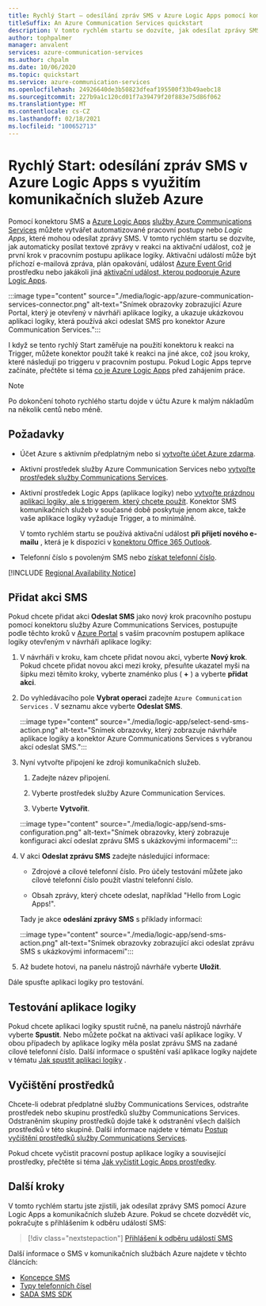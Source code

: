 ```yaml
---
title: Rychlý Start – odesílání zpráv SMS v Azure Logic Apps pomocí komunikačních služeb Azure
titleSuffix: An Azure Communication Services quickstart
description: V tomto rychlém startu se dozvíte, jak odesílat zprávy SMS v Azure Logic Apps pracovních postupech pomocí konektoru služby Azure Communication Services.
author: tophpalmer
manager: anvalent
services: azure-communication-services
ms.author: chpalm
ms.date: 10/06/2020
ms.topic: quickstart
ms.service: azure-communication-services
ms.openlocfilehash: 24926640de3b50823dfeaf195500f33b49aebc18
ms.sourcegitcommit: 227b9a1c120cd01f7a39479f20f883e75d86f062
ms.translationtype: MT
ms.contentlocale: cs-CZ
ms.lasthandoff: 02/18/2021
ms.locfileid: "100652713"
---
```

# <a name="quickstart-send-sms-messages-in-azure-logic-apps-with-azure-communication-services"></a>Rychlý Start: odesílání zpráv SMS v Azure Logic Apps s využitím komunikačních služeb Azure

Pomocí konektoru SMS a [Azure Logic Apps](../../../logic-apps/logic-apps-overview.md) [služby Azure Communications Services](../../overview.md) můžete vytvářet automatizované pracovní postupy nebo *Logic Apps*, které mohou odesílat zprávy SMS. V tomto rychlém startu se dozvíte, jak automaticky posílat textové zprávy v reakci na aktivační událost, což je první krok v pracovním postupu aplikace logiky. Aktivační událostí může být příchozí e-mailová zpráva, plán opakování, událost [Azure Event Grid](../../../event-grid/overview.md) prostředku nebo jakákoli jiná [aktivační událost, kterou podporuje Azure Logic Apps](/connectors/connector-reference/connector-reference-logicapps-connectors).

:::image type="content" source="./media/logic-app/azure-communication-services-connector.png" alt-text="Snímek obrazovky zobrazující Azure Portal, který je otevřený v návrháři aplikace logiky, a ukazuje ukázkovou aplikaci logiky, která používá akci odeslat SMS pro konektor Azure Communication Services.":::

I když se tento rychlý Start zaměřuje na použití konektoru k reakci na Trigger, můžete konektor použít také k reakci na jiné akce, což jsou kroky, které následují po triggeru v pracovním postupu. Pokud Logic Apps teprve začínáte, přečtěte si téma [co je Azure Logic Apps](../../../logic-apps/logic-apps-overview.md) před zahájením práce.

> [!NOTE]
> Po dokončení tohoto rychlého startu dojde v účtu Azure k malým nákladům na několik centů nebo méně.

## <a name="prerequisites"></a>Požadavky

- Účet Azure s aktivním předplatným nebo si [vytvořte účet Azure zdarma](https://azure.microsoft.com/free/?WT.mc_id=A261C142F).

- Aktivní prostředek služby Azure Communication Services nebo [vytvořte prostředek služby Communications Services](../create-communication-resource.md).

- Aktivní prostředek Logic Apps (aplikace logiky) nebo [vytvořte prázdnou aplikaci logiky, ale s triggerem, který chcete použít](../../../logic-apps/quickstart-create-first-logic-app-workflow.md). Konektor SMS komunikačních služeb v současné době poskytuje jenom akce, takže vaše aplikace logiky vyžaduje Trigger, a to minimálně.

  V tomto rychlém startu se používá aktivační událost **při přijetí nového e-mailu** , která je k dispozici v [konektoru Office 365 Outlook](/connectors/office365/).

- Telefonní číslo s povoleným SMS nebo [získat telefonní číslo](./get-phone-number.md).

[!INCLUDE [Regional Availability Notice](../../includes/regional-availability-include.md)]

## <a name="add-an-sms-action"></a>Přidat akci SMS

Pokud chcete přidat akci **Odeslat SMS** jako nový krok pracovního postupu pomocí konektoru služby Azure Communications Services, postupujte podle těchto kroků v [Azure Portal](https://portal.azure.com) s vaším pracovním postupem aplikace logiky otevřeným v návrháři aplikace logiky:

1. V návrháři v kroku, kam chcete přidat novou akci, vyberte **Nový krok**. Pokud chcete přidat novou akci mezi kroky, přesuňte ukazatel myši na šipku mezi těmito kroky, vyberte znaménko plus ( **+** ) a vyberte **přidat akci**.

1. Do vyhledávacího pole **Vybrat operaci** zadejte `Azure Communication Services` . V seznamu akce vyberte **Odeslat SMS**.

   :::image type="content" source="./media/logic-app/select-send-sms-action.png" alt-text="Snímek obrazovky, který zobrazuje návrháře aplikace logiky a konektor Azure Communications Services s vybranou akcí odeslat SMS.":::

1. Nyní vytvořte připojení ke zdroji komunikačních služeb.

   1. Zadejte název připojení.

   1. Vyberte prostředek služby Azure Communication Services.

   1. Vyberte **Vytvořit**.

   :::image type="content" source="./media/logic-app/send-sms-configuration.png" alt-text="Snímek obrazovky, který zobrazuje konfiguraci akcí odeslat zprávu SMS s ukázkovými informacemi":::

1. V akci **Odeslat zprávu SMS** zadejte následující informace: 

   * Zdrojové a cílové telefonní číslo. Pro účely testování můžete jako cílové telefonní číslo použít vlastní telefonní číslo.

   * Obsah zprávy, který chcete odeslat, například "Hello from Logic Apps!".

   Tady je akce **odeslání zprávy SMS** s příklady informací:

   :::image type="content" source="./media/logic-app/send-sms-action.png" alt-text="Snímek obrazovky zobrazující akci odeslat zprávu SMS s ukázkovými informacemi":::

1. Až budete hotovi, na panelu nástrojů návrháře vyberte **Uložit**.

Dále spusťte aplikaci logiky pro testování.

## <a name="test-your-logic-app"></a>Testování aplikace logiky

Pokud chcete aplikaci logiky spustit ručně, na panelu nástrojů návrháře vyberte **Spustit**. Nebo můžete počkat na aktivaci vaší aplikace logiky. V obou případech by aplikace logiky měla poslat zprávu SMS na zadané cílové telefonní číslo. Další informace o spuštění vaší aplikace logiky najdete v tématu [Jak spustit aplikaci logiky](../../../logic-apps/quickstart-create-first-logic-app-workflow.md#run-your-logic-app) .

## <a name="clean-up-resources"></a>Vyčištění prostředků

Chcete-li odebrat předplatné služby Communications Services, odstraňte prostředek nebo skupinu prostředků služby Communications Services. Odstraněním skupiny prostředků dojde také k odstranění všech dalších prostředků v této skupině. Další informace najdete v tématu [Postup vyčištění prostředků služby Communications Services](../create-communication-resource.md#clean-up-resources).

Pokud chcete vyčistit pracovní postup aplikace logiky a související prostředky, přečtěte si téma [Jak vyčistit Logic Apps prostředky](../../../logic-apps/quickstart-create-first-logic-app-workflow.md#clean-up-resources).

## <a name="next-steps"></a>Další kroky

V tomto rychlém startu jste zjistili, jak odesílat zprávy SMS pomocí Azure Logic Apps a komunikačních služeb Azure. Pokud se chcete dozvědět víc, pokračujte s přihlášením k odběru událostí SMS:

> [!div class="nextstepaction"]
> [Přihlášení k odběru událostí SMS](./handle-sms-events.md)

Další informace o SMS v komunikačních službách Azure najdete v těchto článcích:

- [Koncepce SMS](../../concepts/telephony-sms/concepts.md)
- [Typy telefonních čísel](../../concepts/telephony-sms/plan-solution.md)
- [SADA SMS SDK](../../concepts/telephony-sms/sdk-features.md)
